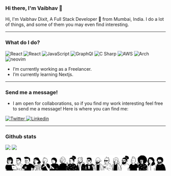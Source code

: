 ### Hi there, I'm Vaibhav 👋 

Hi, I'm Vaibhav Dixit, A Full Stack Developer 🚀 from Mumbai, India. I do a lot of things, and some of them you may even find interesting.

---

### What do I do?

<p>
  <img alt="React" src="https://img.shields.io/badge/next.js-000000?style=for-the-badge&logo=nextdotjs&logoColor=white" />
  <img alt="React" src="https://img.shields.io/badge/React-61DAFB?logo=react&logoColor=white&style=for-the-badge" />
  <img alt="JavaScript" src="https://img.shields.io/badge/JavaScript-F7DF1E?logo=javascript&logoColor=white&style=for-the-badge" />
  <img alt="GraphQl" src="https://img.shields.io/badge/GraphQL-E10098?logo=graphql&logoColor=white&style=for-the-badge" />
  <img alt="C Sharp" src="https://img.shields.io/badge/C%23-239120?logo=c-sharp&logoColor=white&style=for-the-badge" />
  <img alt="AWS" src="https://img.shields.io/badge/Amazon%20AWS-232F3E?logo=amazonaws&logoColor=fff&style=for-the-badge">
  <img alt="Arch" src="https://img.shields.io/badge/Arch_Linux-1793D1?style=for-the-badge&logo=arch-linux&logoColor=white">
  <img alt="neovim" src="https://img.shields.io/badge/NeoVim-%2357A143.svg?&style=for-the-badge&logo=neovim&logoColor=white">
</p>

- I’m currently working as a Freelancer. 
- I’m currently learning Nextjs.



---

### Send me a message!

- I am open for collaborations, so if you find my work interesting feel free to send me a message! Here is where you can find me:

<p>
  <a href="https://twitter.com/dixitvaib">
    <img alt="Twitter" src="https://img.shields.io/badge/Twitter-1DA1F2?logo=twitter&logoColor=white&style=for-the-badge" />
  </a>
  <a href="https://www.linkedin.com/in/vaibhav-dixit-7a7622117/">
    <img alt="Linkedin" src="https://img.shields.io/badge/linkedin-0077B5?logo=linkedin&logoColor=white&style=for-the-badge" />
  </a>
</p>

---

### Github stats


<p>
  <img src = "https://github-readme-stats.vercel.app/api?username=vaibdix&theme=vue-dark&count_private=false&show_icons=false&hide_border=true">
  <img src = "https://github-readme-stats.vercel.app/api/top-langs?username=vaibdix&layout=compact&langs_count=8&card_width=320&show_icons=true&hide_border=true&theme=vue-dark">
</p>

<div align="center">
  <img src="https://raw.githubusercontent.com/vaibdix/vaibdix/master/a.svg">
</div>
